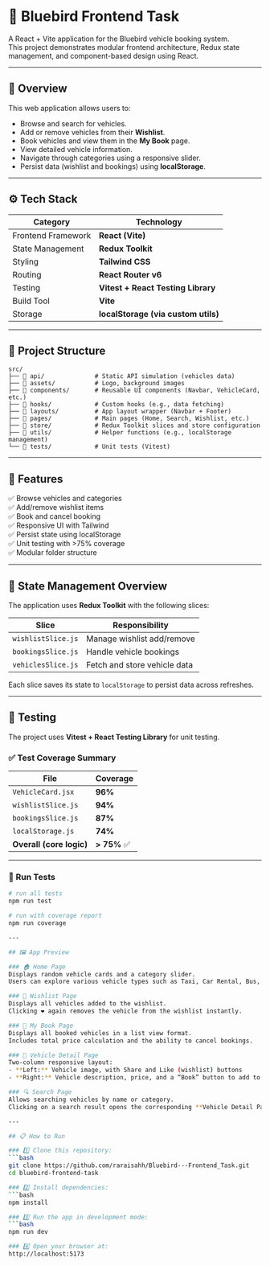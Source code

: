 # 🚖 Bluebird Frontend Task

A React + Vite application for the Bluebird vehicle booking system.  
This project demonstrates modular frontend architecture, Redux state management, and component-based design using React.

---

## 📘 Overview

This web application allows users to:
- Browse and search for vehicles.
- Add or remove vehicles from their **Wishlist**.
- Book vehicles and view them in the **My Book** page.
- View detailed vehicle information.
- Navigate through categories using a responsive slider.
- Persist data (wishlist and bookings) using **localStorage**.

---

## ⚙️ Tech Stack

| Category | Technology |
|-----------|-------------|
| Frontend Framework | **React (Vite)** |
| State Management | **Redux Toolkit** |
| Styling | **Tailwind CSS** |
| Routing | **React Router v6** |
| Testing | **Vitest + React Testing Library** |
| Build Tool | **Vite** |
| Storage | **localStorage (via custom utils)** |

---

## 📂 Project Structure

```plaintext
src/
├── 📁 api/              # Static API simulation (vehicles data)
├── 📁 assets/           # Logo, background images
├── 📁 components/       # Reusable UI components (Navbar, VehicleCard, etc.)
├── 📁 hooks/            # Custom hooks (e.g., data fetching)
├── 📁 layouts/          # App layout wrapper (Navbar + Footer)
├── 📁 pages/            # Main pages (Home, Search, Wishlist, etc.)
├── 📁 store/            # Redux Toolkit slices and store configuration
├── 📁 utils/            # Helper functions (e.g., localStorage management)
└── 📁 tests/            # Unit tests (Vitest)
```

---

## 🚀 Features

✅ Browse vehicles and categories  
✅ Add/remove wishlist items  
✅ Book and cancel booking  
✅ Responsive UI with Tailwind  
✅ Persist state using localStorage  
✅ Unit testing with >75% coverage  
✅ Modular folder structure  

---

## 🧠 State Management Overview

The application uses **Redux Toolkit** with the following slices:

| Slice | Responsibility |
|--------|----------------|
| `wishlistSlice.js` | Manage wishlist add/remove |
| `bookingsSlice.js` | Handle vehicle bookings |
| `vehiclesSlice.js` | Fetch and store vehicle data |

Each slice saves its state to `localStorage` to persist data across refreshes.

---

## 🧪 Testing

The project uses **Vitest + React Testing Library** for unit testing.

### ✅ Test Coverage Summary
| File | Coverage |
|------|-----------|
| `VehicleCard.jsx` | **96%** |
| `wishlistSlice.js` | **94%** |
| `bookingsSlice.js` | **87%** |
| `localStorage.js` | **74%** |
| **Overall (core logic)** | **> 75%** ✅ |

---

### 🧾 Run Tests

```bash
# run all tests
npm run test

# run with coverage report
npm run coverage

---

## 🖼️ App Preview

### 🏠 Home Page
Displays random vehicle cards and a category slider.  
Users can explore various vehicle types such as Taxi, Car Rental, Bus, and Shuttle Service.

### 💙 Wishlist Page
Displays all vehicles added to the wishlist.  
Clicking ❤️ again removes the vehicle from the wishlist instantly.

### 📘 My Book Page
Displays all booked vehicles in a list view format.  
Includes total price calculation and the ability to cancel bookings.

### 🚗 Vehicle Detail Page
Two-column responsive layout:
- **Left:** Vehicle image, with Share and Like (wishlist) buttons  
- **Right:** Vehicle description, price, and a “Book” button to add to My Book page

### 🔍 Search Page
Allows searching vehicles by name or category.  
Clicking on a search result opens the corresponding **Vehicle Detail Page**.

---

## 📋 How to Run

### 1️⃣ Clone this repository:
```bash
git clone https://github.com/raraisahh/Bluebird---Frontend_Task.git
cd bluebird-frontend-task

### 2️⃣ Install dependencies:
```bash
npm install

### 3️⃣ Run the app in development mode:
```bash
npm run dev

### 4️⃣ Open your browser at:
http://localhost:5173